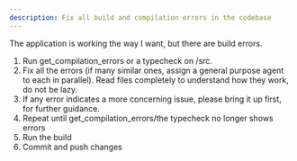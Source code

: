 ```yaml
---
description: Fix all build and compilation errors in the codebase
---
```


The application is working the way I want, but there are build errors. 

1. Run get_compilation_errors or a typecheck on /src. 
2. Fix all the errors (if many similar ones, assign a general purpose agent to each in parallel). Read files completely to understand how they work, do not be lazy.
3. If any error indicates a more concerning issue, please bring it up first, for further guidance.
4. Repeat until get_compilation_errors/the typecheck no longer shows errors
5. Run the build
6. Commit and push changes